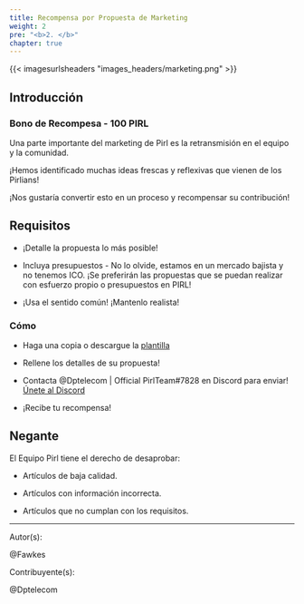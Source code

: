 ```yaml
---
title: Recompensa por Propuesta de Marketing
weight: 2
pre: "<b>2. </b>"
chapter: true
---
```


{{< imagesurlsheaders "images_headers/marketing.png" >}}

## Introducción

### Bono de Recompesa - 100 PIRL

Una parte importante del marketing de Pirl es la retransmisión en el equipo y la comunidad.

¡Hemos identificado muchas ideas frescas y reflexivas que vienen de los Pirlians!

¡Nos gustaría convertir esto en un proceso y recompensar su contribución!

## Requisitos

- ¡Detalle la propuesta lo más posible!

- Incluya presupuestos - No lo olvide, estamos en un mercado bajista y no tenemos ICO. ¡Se preferirán las propuestas que se puedan realizar con esfuerzo propio o presupuestos en PIRL!

- ¡Usa el sentido común! ¡Mantenlo realista!

### Cómo

- Haga una copia o descargue la [plantilla](https://docs.google.com/document/d/1LVEAML2oLC2eHee72cmlZ1T-yTH56anE6WBncbOd4kw/edit?usp=sharing)

- Rellene los detalles de su propuesta!

- Contacta @Dptelecom | Official PirlTeam#7828 en Discord para enviar! [Únete al Discord](https://discord.gg/3WXkUt9)

- ¡Recibe tu recompensa!

## Negante

El Equipo Pirl tiene el derecho de desaprobar:

- Artículos de baja calidad.

- Artículos con información incorrecta.

- Artículos que no cumplan con los requisitos.

---
Autor(s):  

@Fawkes

Contribuyente(s):  

@Dptelecom
